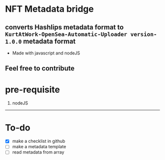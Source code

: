 # NFT Metadata bridge

## converts Hashlips metadata format to `KurtAtWork-OpenSea-Automatic-Uploader version-1.0.0` metadata format

- Made with javascript and nodeJS

## Feel free to contribute

# pre-requisite

1. nodeJS

---

# To-do

- [x] make a checklist in github
- [ ] make a metadata template
- [ ] read metadata from array
